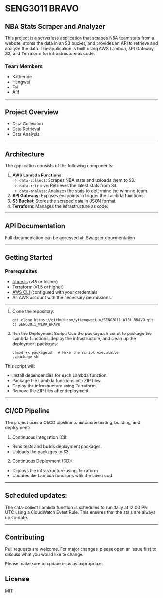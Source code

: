 # SENG3011 BRAVO

## NBA Stats Scraper and Analyzer

This project is a serverless application that scrapes NBA team stats from a website, stores the data in an S3 bucket, and provides an API to retrieve and analyze the data. The application is built using AWS Lambda, API Gateway, S3, and Terraform for infrastructure as code.

### Team Members

- Katherine
- Hengwei
- Fai
- Afif

---

## Project Overview

- Data Collection
- Data Retrieval
- Data Analysis

---

## **Architecture**
The application consists of the following components:
1. **AWS Lambda Functions**:
   - `data-collect`: Scrapes NBA stats and uploads them to S3.
   - `data-retrieve`: Retrieves the latest stats from S3.
   - `data-analyze`: Analyzes the stats to determine the winning team.
2. **API Gateway**: Exposes endpoints to trigger the Lambda functions.
3. **S3 Bucket**: Stores the scraped data in JSON format.
4. **Terraform**: Manages the infrastructure as code.

---
 
## API Documentation

Full documentation can be accessed at: Swagger doucmentation

---

## **Getting Started**

### **Prerequisites**
- [Node.js](https://nodejs.org/) (v18 or higher)
- [Terraform](https://www.terraform.io/) (v1.5 or higher)
- [AWS CLI](https://aws.amazon.com/cli/) (configured with your credentials)
- An AWS account with the necessary permissions.

---

1. Clone the repository:
    ```
    git clone https://github.com/ytHengweiLiu/SENG3011_W18A_BRAVO.git
    cd SENG3011_W18A_BRAVO
    ```

2. Run the Deployment Script:
    Use the package.sh script to package the Lambda functions, deploy the infrastructure, and clean up the deployment packages:
    ```
   chmod +x package.sh  # Make the script executable
    ./package.sh
    ```
This script will:
- Install dependencies for each Lambda function.
- Package the Lambda functions into ZIP files.
- Deploy the infrastructure using Terraform.
- Remove the ZIP files after deployment.

---
 
## CI/CD Pipeline

The project uses a CI/CD pipeline to automate testing, building, and deployment:
1. Continuous Integration (CI):
- Runs tests and builds deployment packages.
- Uploads the packages to S3.

2. Continuous Deployment (CD):
- Deploys the infrastructure using Terraform.
- Updates the Lambda functions with the latest cod

---

## Scheduled updates:
The data-collect Lambda function is scheduled to run daily at 12:00 PM UTC using a CloudWatch Event Rule. This ensures that the stats are always up-to-date.

---

## Contributing

Pull requests are welcome. For major changes, please open an issue first
to discuss what you would like to change.

Please make sure to update tests as appropriate.

## License

[MIT](https://choosealicense.com/licenses/mit/)
